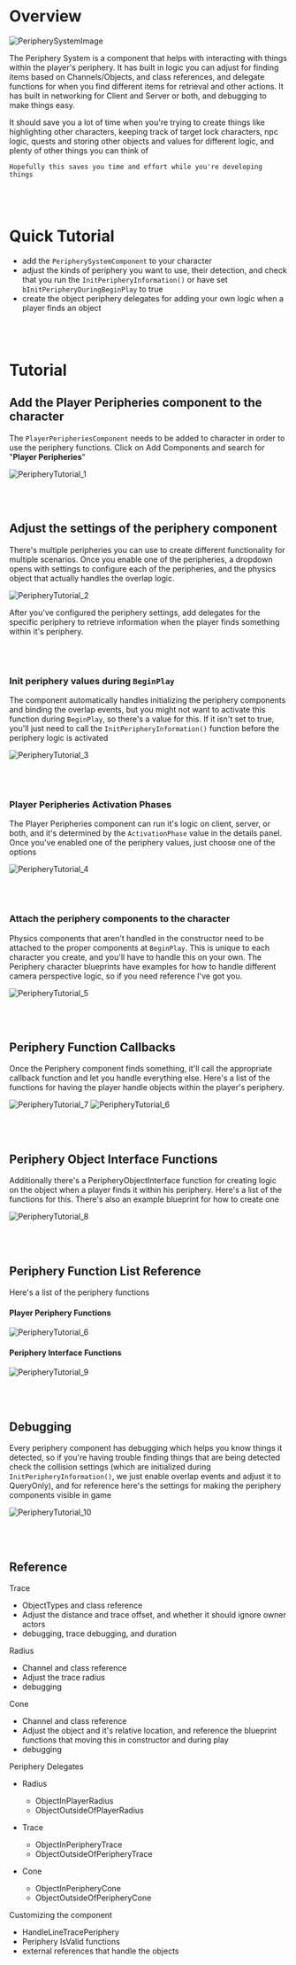 # Overview
![PeripherySystemImage](https://github.com/user-attachments/assets/77f06e75-454a-4229-bb36-3b4d5f562fd2)

The Periphery System is a component that helps with interacting with things within the player's periphery. It has built in logic you can adjust for finding items based on Channels/Objects, and class references, and delegate functions for when you find different items for retrieval and other actions. It has built in networking for Client and Server or both, and debugging to make things easy. 

It should save you a lot of time when you're trying to create things like highlighting other characters, keeping track of target lock characters, npc logic, quests and storing other objects and values for different logic, and plenty of other things you can think of

`Hopefully this saves you time and effort while you're developing things`




<br><br/>
# Quick Tutorial

  - add the `PeripherySystemComponent` to your character
  - adjust the kinds of periphery you want to use, their detection, and check that you run the `InitPeripheryInformation()` or have set `bInitPeripheryDuringBeginPlay` to true
  - create the object periphery delegates for adding your own logic when a player finds an object




<br><br/>
# Tutorial 

## Add the Player Peripheries component to the character
The `PlayerPeripheriesComponent` needs to be added to character in order to use the periphery functions. Click on Add Components and search for "**Player Peripheries**"

![PeripheryTutorial_1](https://github.com/user-attachments/assets/e4729c5f-d4b9-4c03-aebd-5c61a8388a16)




<br><br/>
## Adjust the settings of the periphery component
There's multiple peripheries you can use to create different functionality for multiple scenarios. Once you enable one of the peripheries, a dropdown opens with settings to configure each of the peripheries, and the physics object that actually handles the overlap logic.

![PeripheryTutorial_2](https://github.com/user-attachments/assets/56d5956e-40c2-43eb-8249-59a925012cb9)

After you've configured the periphery settings, add delegates for the specific periphery to retrieve information when the player finds something within it's periphery.


<br><br/>
### Init periphery values during `BeginPlay`
The component automatically handles initializing the periphery components and binding the overlap events, but you might not want to activate this function during `BeginPlay`, so there's a value for this. If it isn't set to true, you'll just need to call the `InitPeripheryInformation()` function  before the periphery logic is activated

![PeripheryTutorial_3](https://github.com/user-attachments/assets/19dddc34-bf0d-4457-bdd4-3af3db815884)


<br><br/>
### Player Peripheries Activation Phases
The Player Peripheries component can run it's logic on client, server, or both, and it's determined by the `ActivationPhase` value in the details panel. Once you've enabled one of the periphery values, just choose one of the options

![PeripheryTutorial_4](https://github.com/user-attachments/assets/41bd0709-c1cf-46c2-8d76-e940d694cbe6)


<br><br/>
### Attach the periphery components to the character
Physics components that aren't handled in the constructor need to be attached to the proper components at `BeginPlay`. This is unique to each character you create, and you'll have to handle this on your own. The Periphery character blueprints have examples for how to handle different camera perspective logic, so if you need reference I've got you. 

![PeripheryTutorial_5](https://github.com/user-attachments/assets/b01a3a51-e3bf-4efe-9c9c-326f92bad1bc)




<br><br/>
## Periphery Function Callbacks
Once the Periphery component finds something, it'll call the appropriate callback function and let you handle everything else. Here's a list of the functions for having the player handle objects within the player's periphery.

![PeripheryTutorial_7](https://github.com/user-attachments/assets/dd76585f-3f56-44f9-b0be-60c1d4162221)
![PeripheryTutorial_6](https://github.com/user-attachments/assets/8ea01399-7502-4b73-a125-b27c8d23c06a)




<br><br/>
## Periphery Object Interface Functions
Additionally there's a PeripheryObjectInterface function for creating logic on the object when a player finds it within his periphery. Here's a list of the functions for this. There's also an example blueprint for how to create one

![PeripheryTutorial_8](https://github.com/user-attachments/assets/dffea6f6-f879-4da5-8a0b-f129916d97bf)




<br><br/>
## Periphery Function List Reference
Here's a list of the periphery functions

#### Player Periphery Functions
![PeripheryTutorial_6](https://github.com/user-attachments/assets/8ea01399-7502-4b73-a125-b27c8d23c06a)


#### Periphery Interface Functions
![PeripheryTutorial_9](https://github.com/user-attachments/assets/cc78ce1f-6689-47fc-a467-377ef890eabf)




<br><br/>
## Debugging
Every periphery component has debugging which helps you know things it detected, so if you're having trouble finding things that are being detected check the collision settings (which are initialized during `InitPeripheryInformation()`, we just enable overlap events and adjust it to QueryOnly), and for reference here's the settings for making the periphery components visible in game

![PeripheryTutorial_10](https://github.com/user-attachments/assets/6e7b7812-05c8-47a9-a671-accc7a622af2)





<br><br/>
## Reference

Trace
  - ObjectTypes and class reference
  - Adjust the distance and trace offset, and whether it should ignore owner actors
  - debugging, trace debugging, and duration

Radius
  - Channel and class reference
  - Adjust the trace radius
  - debugging

Cone
  - Channel and class reference
  - Adjust the object and it's relative location, and reference the blueprint functions that moving this in constructor and during play
  - debugging




Periphery Delegates
  - Radius
    - ObjectInPlayerRadius
    - ObjectOutsideOfPlayerRadius

  - Trace
    - ObjectInPeripheryTrace
    - ObjectOutsideOfPeripheryTrace

  - Cone 
    - ObjectInPeripheryCone
    - ObjectOutsideOfPeripheryCone




Customizing the component
  - HandleLineTracePeriphery
  - Periphery IsValid functions
  - external references that handle the objects

